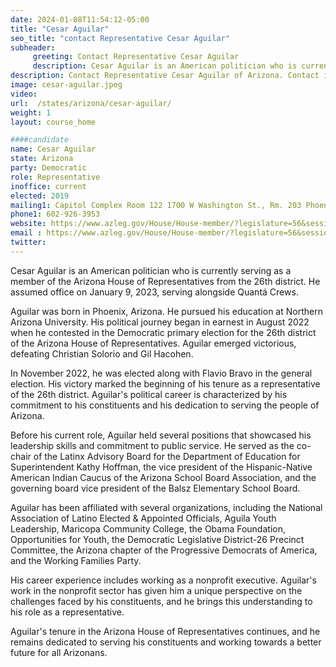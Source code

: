 ```yaml
---
date: 2024-01-08T11:54:12-05:00
title: "Cesar Aguilar"
seo_title: "contact Representative Cesar Aguilar"
subheader:
     greeting: Contact Representative Cesar Aguilar
     description: Cesar Aguilar is an American politician who is currently serving as a member of the Arizona House of Representative from the 26th district. He assumed office on January 9, 2023, serving alongside Quantá Crews.
description: Contact Representative Cesar Aguilar of Arizona. Contact information for Cesar Aguilar includes email address, phone number, and mailing address.
image: cesar-aguilar.jpeg
video:
url:  /states/arizona/cesar-aguilar/
weight: 1
layout: course_home

####candidate
name: Cesar Aguilar
state: Arizona
party: Democratic
role: Representative
inoffice: current
elected: 2019
mailing1: Capitol Complex Room 122 1700 W Washington St., Rm. 203 Phoenix, AZ 85007-2890
phone1: 602-926-3953
website: https://www.azleg.gov/House/House-member/?legislature=56&session=128&legislator=2146/
email : https://www.azleg.gov/House/House-member/?legislature=56&session=128&legislator=2146/
twitter:
---
```


Cesar Aguilar is an American politician who is currently serving as a member of the Arizona House of Representatives from the 26th district. He assumed office on January 9, 2023, serving alongside Quantá Crews.

Aguilar was born in Phoenix, Arizona. He pursued his education at Northern Arizona University. His political journey began in earnest in August 2022 when he contested in the Democratic primary election for the 26th district of the Arizona House of Representatives. Aguilar emerged victorious, defeating Christian Solorio and Gil Hacohen.

In November 2022, he was elected along with Flavio Bravo in the general election. His victory marked the beginning of his tenure as a representative of the 26th district. Aguilar's political career is characterized by his commitment to his constituents and his dedication to serving the people of Arizona.

Before his current role, Aguilar held several positions that showcased his leadership skills and commitment to public service. He served as the co-chair of the Latinx Advisory Board for the Department of Education for Superintendent Kathy Hoffman, the vice president of the Hispanic-Native American Indian Caucus of the Arizona School Board Association, and the governing board vice president of the Balsz Elementary School Board.

Aguilar has been affiliated with several organizations, including the National Association of Latino Elected & Appointed Officials, Aguila Youth Leadership, Maricopa Community College, the Obama Foundation, Opportunities for Youth, the Democratic Legislative District-26 Precinct Committee, the Arizona chapter of the Progressive Democrats of America, and the Working Families Party.

His career experience includes working as a nonprofit executive. Aguilar's work in the nonprofit sector has given him a unique perspective on the challenges faced by his constituents, and he brings this understanding to his role as a representative.

Aguilar's tenure in the Arizona House of Representatives continues, and he remains dedicated to serving his constituents and working towards a better future for all Arizonans.
